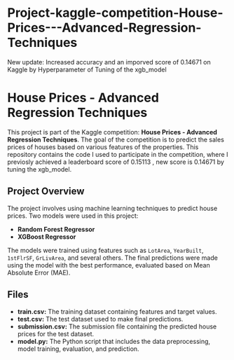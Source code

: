 # Project-kaggle-competition-House-Prices---Advanced-Regression-Techniques


New update: Increased accuracy and an imporved score of 0.14671 on Kaggle by Hyperparameter of  Tuning of the xgb_model



# House Prices - Advanced Regression Techniques

This project is part of the Kaggle competition: **House Prices - Advanced Regression Techniques**. The goal of the competition is to predict the sales prices of houses based on various features of the properties. This repository contains the code I used to participate in the competition, where I previosly achieved a leaderboard score of 0.15113 ,  new score is 0.14671 by tuning the xgb_model.

## Project Overview

The project involves using machine learning techniques to predict house prices. Two models were used in this project:
- **Random Forest Regressor**
- **XGBoost Regressor**

The models were trained using features such as `LotArea`, `YearBuilt`, `1stFlrSF`, `GrLivArea`, and several others. The final predictions were made using the model with the best performance, evaluated based on Mean Absolute Error (MAE).

## Files

- **train.csv:** The training dataset containing features and target values.
- **test.csv:** The test dataset used to make final predictions.
- **submission.csv:** The submission file containing the predicted house prices for the test dataset.
- **model.py:** The Python script that includes the data preprocessing, model training, evaluation, and prediction.

